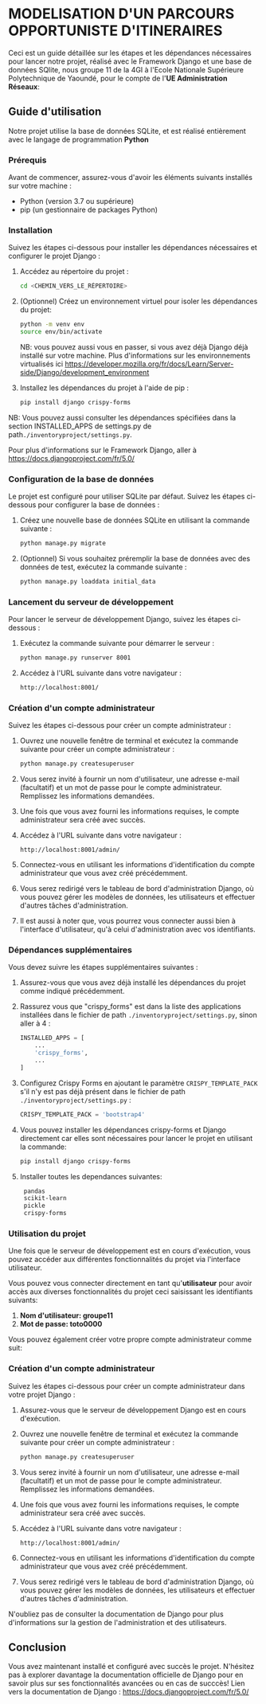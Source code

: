 # MODELISATION D'UN PARCOURS OPPORTUNISTE D'ITINERAIRES

Ceci est un guide détaillée sur les étapes et les dépendances nécessaires pour lancer notre projet, réalisé avec le Framework Django et une base de données SQlite, nous groupe 11 de la 4GI à l'Ecole Nationale Supérieure Polytechnique de Yaoundé, pour le compte de l'**UE Administration Réseaux**:

## Guide d'utilisation

Notre projet utilise la base de données SQLite, et est réalisé entièrement avec le langage de programmation **Python**

### Prérequis

Avant de commencer, assurez-vous d'avoir les éléments suivants installés sur votre machine :

- Python (version 3.7 ou supérieure)
- pip (un gestionnaire de packages Python)

### Installation

Suivez les étapes ci-dessous pour installer les dépendances nécessaires et configurer le projet Django :

1. Accédez au répertoire du projet :

   ```bash
   cd <CHEMIN_VERS_LE_RÉPERTOIRE>
   ```

2. (Optionnel) Créez un environnement virtuel pour isoler les dépendances du projet:

   ```bash
   python -m venv env
   source env/bin/activate
   ```
   NB: vous pouvez aussi vous en passer, si vous avez déjà Django déjà installé sur votre machine. Plus d'informations sur les environnements virtualisés ici https://developer.mozilla.org/fr/docs/Learn/Server-side/Django/development_environment

3. Installez les dépendances du projet à l'aide de pip :

   ```bash
   pip install django crispy-forms
   ```
NB: Vous pouvez aussi consulter les dépendances spécifiées dans la section INSTALLED_APPS de settings.py de path`./inventoryproject/settings.py`.

Pour plus d'informations sur le Framework Django, aller à https://docs.djangoproject.com/fr/5.0/

### Configuration de la base de données

Le projet est configuré pour utiliser SQLite par défaut. Suivez les étapes ci-dessous pour configurer la base de données :

1. Créez une nouvelle base de données SQLite en utilisant la commande suivante :

   ```bash
   python manage.py migrate
   ```

2. (Optionnel) Si vous souhaitez préremplir la base de données avec des données de test, exécutez la commande suivante :

   ```bash
   python manage.py loaddata initial_data
   ```

### Lancement du serveur de développement

Pour lancer le serveur de développement Django, suivez les étapes ci-dessous :

1. Exécutez la commande suivante pour démarrer le serveur :

   ```bash
   python manage.py runserver 8001
   ```

2. Accédez à l'URL suivante dans votre navigateur :

   ```bash
   http://localhost:8001/
   ```

### Création d'un compte administrateur

Suivez les étapes ci-dessous pour créer un compte administrateur :

1. Ouvrez une nouvelle fenêtre de terminal et exécutez la commande suivante pour créer un compte administrateur :

   ```bash
   python manage.py createsuperuser
   ```

2. Vous serez invité à fournir un nom d'utilisateur, une adresse e-mail (facultatif) et un mot de passe pour le compte administrateur. Remplissez les informations demandées.

3. Une fois que vous avez fourni les informations requises, le compte administrateur sera créé avec succès.

4. Accédez à l'URL suivante dans votre navigateur :

   ```browser
   http://localhost:8001/admin/
   ```

5. Connectez-vous en utilisant les informations d'identification du compte administrateur que vous avez créé précédemment.

6. Vous serez redirigé vers le tableau de bord d'administration Django, où vous pouvez gérer les modèles de données, les utilisateurs et effectuer d'autres tâches d'administration.

7. Il est aussi à noter que, vous pourrez vous connecter aussi bien à l'interface d'utilisateur, qu'à celui d'administration avec vos identifiants.

### Dépendances supplémentaires

Vous devez suivre les étapes supplémentaires suivantes :

1. Assurez-vous que vous avez déjà installé les dépendances du projet comme indiqué précédemment.

2. Rassurez vous que "crispy_forms" est dans la liste des applications installées dans le fichier de path `./inventoryproject/settings.py`, sinon aller à 4 :

   ```python
   INSTALLED_APPS = [
       ...
       'crispy_forms',
       ...
   ]
   ```

3. Configurez Crispy Forms en ajoutant le paramètre `CRISPY_TEMPLATE_PACK` s'il n'y est pas déjà présent dans le fichier de path `./inventoryproject/settings.py` :

   ```python
   CRISPY_TEMPLATE_PACK = 'bootstrap4'
   ```

4. Vous pouvez installer les dépendances crispy-forms et Django directement car elles sont nécessaires pour lancer le projet en utilisant la commande:

   ```bash
   pip install django crispy-forms
   ```
5. Installer toutes les dependances suivantes:

   ```bash
    pandas
    scikit-learn
    pickle
    crispy-forms
   ```

### Utilisation du projet

Une fois que le serveur de développement est en cours d'exécution, vous pouvez accéder aux différentes fonctionnalités du projet via l'interface utilisateur.

Vous pouvez vous connecter directement en tant qu'**utilisateur** pour avoir accès aux diverses fonctionnalités du projet ceci saisissant les identifiants suivants:

1. **Nom d'utilisateur: groupe11**
2. **Mot de passe: toto0000** 

Vous pouvez également créer votre propre compte administrateur comme suit:

### Création d'un compte administrateur

Suivez les étapes ci-dessous pour créer un compte administrateur dans votre projet Django :

1. Assurez-vous que le serveur de développement Django est en cours d'exécution.

2. Ouvrez une nouvelle fenêtre de terminal et exécutez la commande suivante pour créer un compte administrateur :

   ```bash
   python manage.py createsuperuser
   ```

3. Vous serez invité à fournir un nom d'utilisateur, une adresse e-mail (facultatif) et un mot de passe pour le compte administrateur. Remplissez les informations demandées.

4. Une fois que vous avez fourni les informations requises, le compte administrateur sera créé avec succès.

5. Accédez à l'URL suivante dans votre navigateur :

   ```browser
   http://localhost:8001/admin/
   ```

6. Connectez-vous en utilisant les informations d'identification du compte administrateur que vous avez créé précédemment.

7. Vous serez redirigé vers le tableau de bord d'administration Django, où vous pouvez gérer les modèles de données, les utilisateurs et effectuer d'autres tâches d'administration.

N'oubliez pas de consulter la documentation de Django pour plus d'informations sur la gestion de l'administration et des utilisateurs.

## Conclusion

Vous avez maintenant installé et configuré avec succès le projet. N'hésitez pas à explorer davantage la documentation officielle de Django pour en savoir plus sur ses fonctionnalités avancées ou en cas de succcès!
Lien vers la documentation de Django : https://docs.djangoproject.com/fr/5.0/